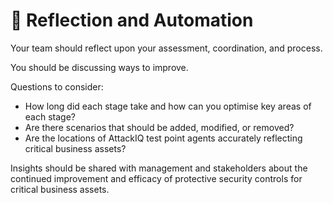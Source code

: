 # 🔮 Reflection and Automation

Your team should reflect upon your assessment, coordination, and process.

You should be discussing ways to improve.

Questions to consider:

- How long did each stage take and how can you optimise key areas of each stage?
- Are there scenarios that should be added, modified, or removed?
- Are the locations of AttackIQ test point agents accurately reflecting critical business assets?

Insights should be shared with management and stakeholders about the continued improvement and efficacy of protective security controls for critical business assets.